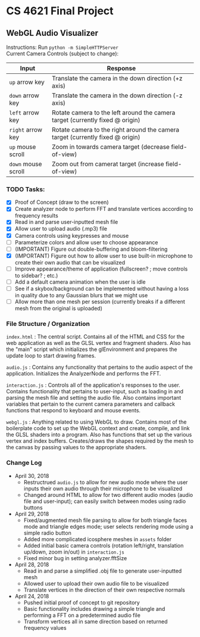 # CS 4621 Final Project
## WebGL Audio Visualizer

Instructions: Run `python -m SimpleHTTPServer`  
Current Camera Controls (subject to change):

| Input | Response |
| ----- | -------- |
| `up` arrow key | Translate the camera in the down direction (+z axis) |
| `down` arrow key | Translate the camera in the down direction (-z axis) |
| `left` arrow key | Rotate camera to the left around the camera target (currently fixed @ origin) |
| `right` arrow key | Rotate camera to the right around the camera target (currently fixed @ origin) |
| `up` mouse scroll | Zoom in towards camera target (decrease field-of-view) |
| `down` mouse scroll | Zoom out from camerat target (increase field-of-view) |

### TODO Tasks:
- [X] Proof of Concept (draw to the screen)
- [X] Create analyzer node to perform FFT and translate vertices according to frequency results
- [X] Read in and parse user-inputted mesh file
- [X] Allow user to upload audio (.mp3) file
- [X] Camera controls using keypresses and mouse
- [ ] Parameterize colors and allow user to choose appearance
- [ ] (IMPORTANT) Figure out double-buffering and bloom-filtering
- [X] (IMPORTANT) Figure out how to allow user to use built-in microphone to create their own audio that can be visualized
- [ ] Improve appearance/theme of application (fullscreen? ; move controls to sidebar? ; etc.)
- [ ] Add a default camera animation when the user is idle
- [ ] See if a skybox/background can be implemented without having a loss in quality due to any Gaussian blurs that we might use
- [ ] Allow more than one mesh per session (currently breaks if a different mesh from the original is uploaded)

### File Structure / Organization
`index.html` : The central script. Contains all of the HTML and CSS for the web application as well as the GLSL vertex and fragment shaders. Also has the "main" script which initializes the glEnvironment and prepares the update loop to start drawing frames.

`audio.js` : Contains any functionality that pertains to the audio aspect of the application. Initializes the AnalyzerNode and performs the FFT.

`interaction.js` : Controls all of the application's responses to the user. Contains functionality that pertains to user-input, such as loading in and parsing the mesh file and setting the audio file. Also contains important variables that pertain to the current camera parameters and callback functions that respond to keyboard and mouse events.

`webgl.js` : Anything related to using WebGL to draw. Contains most of the boilerplate code to set up the WebGL context and create, compile, and link the GLSL shaders into a program. Also has functions that set up the various vertex and index buffers. Creates/draws the shapes required by the mesh to the canvas by passing values to the appropriate shaders.

### Change Log
* April 30, 2018
    * Restructrued `audio.js` to allow for new audio mode where the user inputs their own audio through their microphone to be visualized
    * Changed around HTML to allow for two different audio modes (audio file and user-input); can easily switch between modes using radio buttons
* April 29, 2018
    * Fixed/augmented mesh file parsing to allow for both triangle faces mode and triangle edges mode; user selects rendering mode using a simple radio button
    * Added more complicated icosphere meshes in `assets` folder
    * Added initial basic camera controls (rotation left/right, translation up/down, zoom in/out) in `interaction.js`
    * Fixed minor bug in setting analyzer.fftSize
* April 28, 2018
    * Read in and parse a simplified .obj file to generate user-inputted mesh
    * Allowed user to upload their own audio file to be visualized
    * Translate vertices in the direction of their own respective normals
* April 24, 2018
    * Pushed initial proof of concept to git repository
    * Basic functionality includes drawing a simple triangle and performing a FFT on a predetermined audio file
    * Transform vertices all in same direction based on returned frequency values